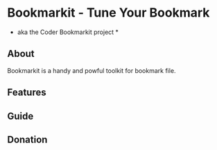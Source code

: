 # Bookmarkit - Tune Your Bookmark #
* aka the Coder Bookmarkit project *

About
-----
Bookmarkit is a handy and powful toolkit for bookmark file.

Features
--------


Guide
-----


Donation
--------
